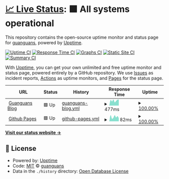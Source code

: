 # [📈 Live Status](https://guanguans.github.io/upptime): <!--live status--> **🟩 All systems operational**

This repository contains the open-source uptime monitor and status page for [guanguans](https://www.guanguans.cn), powered by [Upptime](https://github.com/upptime/upptime).

[![Uptime CI](https://github.com/guanguans/upptime/workflows/Uptime%20CI/badge.svg)](https://github.com/guanguans/upptime/actions?query=workflow%3A%22Uptime+CI%22)
[![Response Time CI](https://github.com/guanguans/upptime/workflows/Response%20Time%20CI/badge.svg)](https://github.com/guanguans/upptime/actions?query=workflow%3A%22Response+Time+CI%22)
[![Graphs CI](https://github.com/guanguans/upptime/workflows/Graphs%20CI/badge.svg)](https://github.com/guanguans/upptime/actions?query=workflow%3A%22Graphs+CI%22)
[![Static Site CI](https://github.com/guanguans/upptime/workflows/Static%20Site%20CI/badge.svg)](https://github.com/guanguans/upptime/actions?query=workflow%3A%22Static+Site+CI%22)
[![Summary CI](https://github.com/guanguans/upptime/workflows/Summary%20CI/badge.svg)](https://github.com/guanguans/upptime/actions?query=workflow%3A%22Summary+CI%22)

With [Upptime](https://upptime.js.org), you can get your own unlimited and free uptime monitor and status page, powered entirely by a GitHub repository. We use [Issues](https://github.com/guanguans/upptime/issues) as incident reports, [Actions](https://github.com/guanguans/upptime/actions) as uptime monitors, and [Pages](https://guanguans.github.io/upptime) for the status page.

<!--start: status pages-->
<!-- This summary is generated by Upptime (https://github.com/upptime/upptime) -->
<!-- Do not edit this manually, your changes will be overwritten -->
<!-- prettier-ignore -->
| URL | Status | History | Response Time | Uptime |
| --- | ------ | ------- | ------------- | ------ |
| <img alt="" src="https://icons.duckduckgo.com/ip3/www.guanguans.cn.ico" height="13"> [Guanguans Blog](https://www.guanguans.cn) | 🟩 Up | [guanguans-blog.yml](https://github.com/guanguans/upptime/commits/HEAD/history/guanguans-blog.yml) | <details><summary><img alt="Response time graph" src="./graphs/guanguans-blog/response-time-week.png" height="20"> 477ms</summary><br><a href="https://guanguans.github.io/upptime/history/guanguans-blog"><img alt="Response time 569" src="https://img.shields.io/endpoint?url=https%3A%2F%2Fraw.githubusercontent.com%2Fguanguans%2Fupptime%2FHEAD%2Fapi%2Fguanguans-blog%2Fresponse-time.json"></a><br><a href="https://guanguans.github.io/upptime/history/guanguans-blog"><img alt="24-hour response time 572" src="https://img.shields.io/endpoint?url=https%3A%2F%2Fraw.githubusercontent.com%2Fguanguans%2Fupptime%2FHEAD%2Fapi%2Fguanguans-blog%2Fresponse-time-day.json"></a><br><a href="https://guanguans.github.io/upptime/history/guanguans-blog"><img alt="7-day response time 477" src="https://img.shields.io/endpoint?url=https%3A%2F%2Fraw.githubusercontent.com%2Fguanguans%2Fupptime%2FHEAD%2Fapi%2Fguanguans-blog%2Fresponse-time-week.json"></a><br><a href="https://guanguans.github.io/upptime/history/guanguans-blog"><img alt="30-day response time 503" src="https://img.shields.io/endpoint?url=https%3A%2F%2Fraw.githubusercontent.com%2Fguanguans%2Fupptime%2FHEAD%2Fapi%2Fguanguans-blog%2Fresponse-time-month.json"></a><br><a href="https://guanguans.github.io/upptime/history/guanguans-blog"><img alt="1-year response time 564" src="https://img.shields.io/endpoint?url=https%3A%2F%2Fraw.githubusercontent.com%2Fguanguans%2Fupptime%2FHEAD%2Fapi%2Fguanguans-blog%2Fresponse-time-year.json"></a></details> | <details><summary><a href="https://guanguans.github.io/upptime/history/guanguans-blog">100.00%</a></summary><a href="https://guanguans.github.io/upptime/history/guanguans-blog"><img alt="All-time uptime 100.00%" src="https://img.shields.io/endpoint?url=https%3A%2F%2Fraw.githubusercontent.com%2Fguanguans%2Fupptime%2FHEAD%2Fapi%2Fguanguans-blog%2Fuptime.json"></a><br><a href="https://guanguans.github.io/upptime/history/guanguans-blog"><img alt="24-hour uptime 100.00%" src="https://img.shields.io/endpoint?url=https%3A%2F%2Fraw.githubusercontent.com%2Fguanguans%2Fupptime%2FHEAD%2Fapi%2Fguanguans-blog%2Fuptime-day.json"></a><br><a href="https://guanguans.github.io/upptime/history/guanguans-blog"><img alt="7-day uptime 100.00%" src="https://img.shields.io/endpoint?url=https%3A%2F%2Fraw.githubusercontent.com%2Fguanguans%2Fupptime%2FHEAD%2Fapi%2Fguanguans-blog%2Fuptime-week.json"></a><br><a href="https://guanguans.github.io/upptime/history/guanguans-blog"><img alt="30-day uptime 100.00%" src="https://img.shields.io/endpoint?url=https%3A%2F%2Fraw.githubusercontent.com%2Fguanguans%2Fupptime%2FHEAD%2Fapi%2Fguanguans-blog%2Fuptime-month.json"></a><br><a href="https://guanguans.github.io/upptime/history/guanguans-blog"><img alt="1-year uptime 100.00%" src="https://img.shields.io/endpoint?url=https%3A%2F%2Fraw.githubusercontent.com%2Fguanguans%2Fupptime%2FHEAD%2Fapi%2Fguanguans-blog%2Fuptime-year.json"></a></details>
| <img alt="" src="https://icons.duckduckgo.com/ip3/guanguans.github.io.ico" height="13"> [Github Pages](https://guanguans.github.io) | 🟩 Up | [github-pages.yml](https://github.com/guanguans/upptime/commits/HEAD/history/github-pages.yml) | <details><summary><img alt="Response time graph" src="./graphs/github-pages/response-time-week.png" height="20"> 82ms</summary><br><a href="https://guanguans.github.io/upptime/history/github-pages"><img alt="Response time 76" src="https://img.shields.io/endpoint?url=https%3A%2F%2Fraw.githubusercontent.com%2Fguanguans%2Fupptime%2FHEAD%2Fapi%2Fgithub-pages%2Fresponse-time.json"></a><br><a href="https://guanguans.github.io/upptime/history/github-pages"><img alt="24-hour response time 60" src="https://img.shields.io/endpoint?url=https%3A%2F%2Fraw.githubusercontent.com%2Fguanguans%2Fupptime%2FHEAD%2Fapi%2Fgithub-pages%2Fresponse-time-day.json"></a><br><a href="https://guanguans.github.io/upptime/history/github-pages"><img alt="7-day response time 82" src="https://img.shields.io/endpoint?url=https%3A%2F%2Fraw.githubusercontent.com%2Fguanguans%2Fupptime%2FHEAD%2Fapi%2Fgithub-pages%2Fresponse-time-week.json"></a><br><a href="https://guanguans.github.io/upptime/history/github-pages"><img alt="30-day response time 90" src="https://img.shields.io/endpoint?url=https%3A%2F%2Fraw.githubusercontent.com%2Fguanguans%2Fupptime%2FHEAD%2Fapi%2Fgithub-pages%2Fresponse-time-month.json"></a><br><a href="https://guanguans.github.io/upptime/history/github-pages"><img alt="1-year response time 80" src="https://img.shields.io/endpoint?url=https%3A%2F%2Fraw.githubusercontent.com%2Fguanguans%2Fupptime%2FHEAD%2Fapi%2Fgithub-pages%2Fresponse-time-year.json"></a></details> | <details><summary><a href="https://guanguans.github.io/upptime/history/github-pages">100.00%</a></summary><a href="https://guanguans.github.io/upptime/history/github-pages"><img alt="All-time uptime 100.00%" src="https://img.shields.io/endpoint?url=https%3A%2F%2Fraw.githubusercontent.com%2Fguanguans%2Fupptime%2FHEAD%2Fapi%2Fgithub-pages%2Fuptime.json"></a><br><a href="https://guanguans.github.io/upptime/history/github-pages"><img alt="24-hour uptime 100.00%" src="https://img.shields.io/endpoint?url=https%3A%2F%2Fraw.githubusercontent.com%2Fguanguans%2Fupptime%2FHEAD%2Fapi%2Fgithub-pages%2Fuptime-day.json"></a><br><a href="https://guanguans.github.io/upptime/history/github-pages"><img alt="7-day uptime 100.00%" src="https://img.shields.io/endpoint?url=https%3A%2F%2Fraw.githubusercontent.com%2Fguanguans%2Fupptime%2FHEAD%2Fapi%2Fgithub-pages%2Fuptime-week.json"></a><br><a href="https://guanguans.github.io/upptime/history/github-pages"><img alt="30-day uptime 100.00%" src="https://img.shields.io/endpoint?url=https%3A%2F%2Fraw.githubusercontent.com%2Fguanguans%2Fupptime%2FHEAD%2Fapi%2Fgithub-pages%2Fuptime-month.json"></a><br><a href="https://guanguans.github.io/upptime/history/github-pages"><img alt="1-year uptime 100.00%" src="https://img.shields.io/endpoint?url=https%3A%2F%2Fraw.githubusercontent.com%2Fguanguans%2Fupptime%2FHEAD%2Fapi%2Fgithub-pages%2Fuptime-year.json"></a></details>

<!--end: status pages-->

[**Visit our status website →**](https://guanguans.github.io/upptime)

## 📄 License

- Powered by: [Upptime](https://github.com/upptime/upptime)
- Code: [MIT](./LICENSE) © [guanguans](https://www.guanguans.cn)
- Data in the `./history` directory: [Open Database License](https://opendatacommons.org/licenses/odbl/1-0/)

